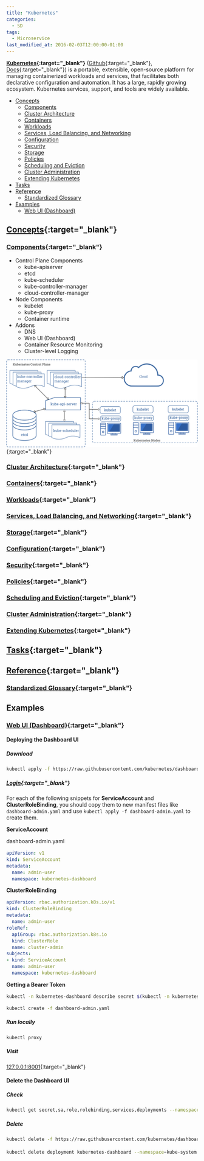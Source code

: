 ```yaml
---
title: "Kubernetes"
categories:
  - SD
tags:
  - Microservice
last_modified_at: 2016-02-03T12:00:00-01:00
---
```


**[Kubernetes](https://kubernetes.io){:target="_blank"}** ([Github](https://github.com/kubernetes/kubernetes){:target="_blank"}, [Docs](https://kubernetes.io/docs/concepts/overview/components/){:target="_blank"}) is a portable, extensible, open-source platform for managing containerized workloads and services, that facilitates both declarative configuration and automation. It has a large, rapidly growing ecosystem. Kubernetes services, support, and tools are widely available.

- [Concepts](#concepts)
  - [Components](#components)
  - [Cluster Architecture](#cluster-architecture)
  - [Containers](#containers)
  - [Workloads](#workloads)
  - [Services, Load Balancing, and Networking](#services-load-balancing-and-networking)
  - [Configuration](#configuration)
  - [Security](#security)
  - [Storage](#storage)
  - [Policies](#policies)
  - [Scheduling and Eviction](#scheduling-and-eviction)
  - [Cluster Administration](#cluster-administration)
  - [Extending Kubernetes](#extending-kubernetes)
- [Tasks](#tasks)
- [Reference](#reference)
  - [Standardized Glossary](#standardized-glossary)
- [Examples](#examples)
  - [Web UI (Dashboard)](#web-ui-dashboard)

## [Concepts](https://kubernetes.io/docs/concepts/){:target="_blank"}

### [Components](https://kubernetes.io/docs/concepts/overview/components/){:target="_blank"}

- Control Plane Components
  - kube-apiserver
  - etcd
  - kube-scheduler
  - kube-controller-manager
  - cloud-controller-manager
- Node Components
  - kubelet
  - kube-proxy
  - Container runtime
- Addons
  - DNS
  - Web UI (Dashboard)
  - Container Resource Monitoring
  - Cluster-level Logging

![](/assets/images/posts/2016-02-03-Kubernetes/components.png){:target="_blank"}

### [Cluster Architecture](https://kubernetes.io/docs/concepts/architecture/){:target="_blank"}

### [Containers](https://kubernetes.io/docs/concepts/containers/){:target="_blank"}

### [Workloads](https://kubernetes.io/docs/concepts/workloads/){:target="_blank"}

### [Services, Load Balancing, and Networking](https://kubernetes.io/docs/concepts/services-networking/){:target="_blank"}

### [Storage](https://kubernetes.io/docs/concepts/storage/){:target="_blank"}

### [Configuration](https://kubernetes.io/docs/concepts/configuration/){:target="_blank"}

### [Security](https://kubernetes.io/docs/concepts/security/){:target="_blank"}

### [Policies](https://kubernetes.io/docs/concepts/policy/){:target="_blank"}

### [Scheduling and Eviction](https://kubernetes.io/docs/concepts/scheduling-eviction/){:target="_blank"}

### [Cluster Administration](https://kubernetes.io/docs/concepts/cluster-administration/){:target="_blank"}

### [Extending Kubernetes](https://kubernetes.io/docs/concepts/extend-kubernetes/){:target="_blank"}

## [Tasks](https://kubernetes.io/docs/tasks/){:target="_blank"}

## [Reference](https://kubernetes.io/docs/reference/){:target="_blank"}

### [Standardized Glossary](https://kubernetes.io/docs/reference/glossary/){:target="_blank"}

## Examples

### [Web UI (Dashboard)](https://kubernetes.io/docs/tasks/access-application-cluster/web-ui-dashboard/){:target="_blank"}

#### Deploying the Dashboard UI 

##### Download

```bash
kubectl apply -f https://raw.githubusercontent.com/kubernetes/dashboard/v2.0.0/aio/deploy/recommended.yaml
```

##### [Login](https://github.com/kubernetes/dashboard/blob/master/docs/user/access-control/creating-sample-user.md){:target="_blank"}

For each of the following snippets for **ServiceAccount** and **ClusterRoleBinding**, you should copy them to new manifest files like `dashboard-admin.yaml` and use `kubectl apply -f dashboard-admin.yaml` to create them.

**ServiceAccount**

dashboard-admin.yaml

```yaml
apiVersion: v1
kind: ServiceAccount
metadata:
  name: admin-user
  namespace: kubernetes-dashboard
```

**ClusterRoleBinding**

```yaml
apiVersion: rbac.authorization.k8s.io/v1
kind: ClusterRoleBinding
metadata:
  name: admin-user
roleRef:
  apiGroup: rbac.authorization.k8s.io
  kind: ClusterRole
  name: cluster-admin
subjects:
- kind: ServiceAccount
  name: admin-user
  namespace: kubernetes-dashboard
```

**Getting a Bearer Token**

```bash
kubectl -n kubernetes-dashboard describe secret $(kubectl -n kubernetes-dashboard get secret | grep admin-user | awk '{print $1}')
```

```bash
kubectl create -f dashboard-admin.yaml
```

##### Run locally

```bash
kubectl proxy
```

##### Visit

[127.0.0.1:8001](http://localhost:8001/api/v1/namespaces/kubernetes-dashboard/services/https:kubernetes-dashboard:/proxy/){:target="_blank"}

#### Delete the Dashboard UI

##### Check

```bash
kubectl get secret,sa,role,rolebinding,services,deployments --namespace=kube-system | grep dashboard
```

##### Delete

```bash
kubectl delete -f https://raw.githubusercontent.com/kubernetes/dashboard/master/aio/deploy/recommended.yaml

kubectl delete deployment kubernetes-dashboard --namespace=kube-system
```
